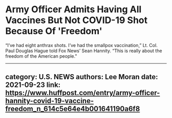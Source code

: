 # Army Officer Admits Having All Vaccines But Not COVID-19 Shot Because Of 'Freedom'

“I’ve had eight anthrax shots. I’ve had the smallpox vaccination,” Lt. Col. Paul Douglas Hague told Fox News’ Sean Hannity. “This is really about the freedom of the American people."

---
category: U.S. NEWS
authors: Lee Moran
date: 2021-09-23
link: https://www.huffpost.com/entry/army-officer-hannity-covid-19-vaccine-freedom_n_614c5e64e4b001641190a6f8
---
